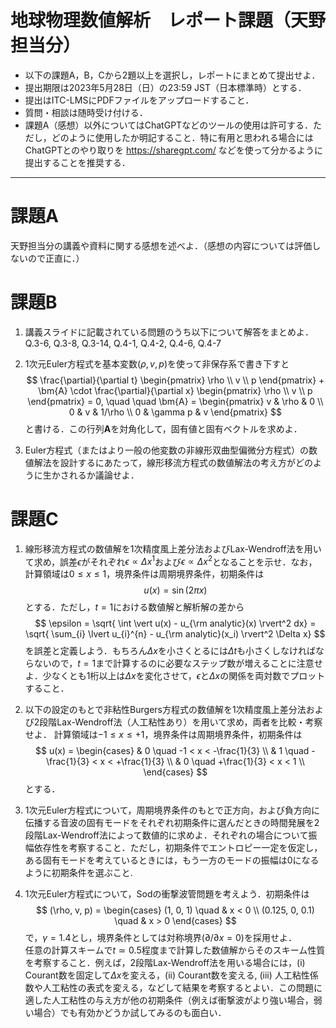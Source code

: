 # 地球物理数値解析　レポート課題（天野担当分）

- 以下の課題A，B，Cから2題以上を選択し，レポートにまとめて提出せよ．
- 提出期限は2023年5月28日（日）の23:59 JST（日本標準時）とする．
- 提出はITC-LMSにPDFファイルをアップロードすること．
- 質問・相談は随時受け付ける．
- 課題A（感想）以外についてはChatGPTなどのツールの使用は許可する．ただし，どのように使用したか明記すること．特に有用と思われる場合にはChatGPTとのやり取りを <https://sharegpt.com/> などを使って分かるように提出することを推奨する．

---

# 課題A
天野担当分の講義や資料に関する感想を述べよ．（感想の内容については評価しないので正直に．）

# 課題B
1. 講義スライドに記載されている問題のうち以下について解答をまとめよ．
Q.3-6, Q.3-8, Q.3-14, Q.4-1, Q.4-2, Q.4-6, Q.4-7

2. 1次元Euler方程式を基本変数$(\rho, v, p)$を使って非保存系で書き下すと
$$
\frac{\partial}{\partial t}
\begin{pmatrix} \rho \\ v \\ p \end{pmatrix} +
\bm{A} \cdot
\frac{\partial}{\partial x}
\begin{pmatrix} \rho \\ v \\ p \end{pmatrix} = 0,
\quad \quad
\bm{A} =
\begin{pmatrix}
v & \rho & 0 \\
0 & v & 1/\rho \\
0 & \gamma p & v
\end{pmatrix}
$$
と書ける．この行列$\bm{A}$を対角化して，固有値と固有ベクトルを求めよ．

3. Euler方程式（またはより一般の他変数の非線形双曲型偏微分方程式）の数値解法を設計するにあたって，線形移流方程式の数値解法の考え方がどのように生かされるか議論せよ．

# 課題C
1. 線形移流方程式の数値解を1次精度風上差分法およびLax-Wendroff法を用いて求め，誤差$\epsilon$がそれぞれ$\epsilon \propto \Delta x^1$および$\epsilon \propto \Delta x^2$となることを示せ．なお，計算領域は$0 \leq x \leq 1$，境界条件は周期境界条件，初期条件は
$$
u(x) = \sin \left ( 2 \pi x \right)
$$
とする．ただし，$t = 1$における数値解と解析解の差から
$$
\epsilon =
\sqrt{ \int \vert u(x) - u_{\rm analytic}(x) \rvert^2 dx} =
\sqrt{ \sum_{i} \lvert u_{i}^{n} - u_{\rm analytic}(x_i) \rvert^2 \Delta x}
$$
を誤差と定義しよう．もちろん$\Delta x$を小さくとるには$\Delta t$も小さくしなければならないので，$t = 1$まで計算するのに必要なステップ数が増えることに注意せよ．少なくとも1桁以上は$\Delta x$を変化させて，$\epsilon$と$\Delta x$の関係を両対数でプロットすること．

1. 以下の設定のもとで非粘性Burgers方程式の数値解を1次精度風上差分法および2段階Lax-Wendroff法（人工粘性あり）を用いて求め，両者を比較・考察せよ．
計算領域は$-1 \leq x \leq +1$，境界条件は周期境界条件，初期条件は
$$
u(x) =
\begin{cases}
& 0 \quad -1 < x < -\frac{1}{3} \\
& 1 \quad -\frac{1}{3} < x < +\frac{1}{3} \\
& 0 \quad +\frac{1}{3} < x < 1 \\
\end{cases}
$$
とする．

1. 1次元Euler方程式について，周期境界条件のもとで正方向，および負方向に伝播する音波の固有モードをそれぞれ初期条件に選んだときの時間発展を2段階Lax-Wendroff法によって数値的に求めよ．それぞれの場合について振幅依存性を考察すること．ただし，初期条件でエントロピー一定を仮定し，ある固有モードを考えているときには，もう一方のモードの振幅は0になるように初期条件を選ぶこと.

1. 1次元Euler方程式について，Sodの衝撃波管問題を考えよう．初期条件は
$$
(\rho, v, p)
=
\begin{cases}
(1, 0, 1) \quad & x < 0
\\
(0.125, 0, 0.1) \quad & x > 0
\end{cases}
$$
で，$\gamma = 1.4$とし，境界条件としては対称境界($\partial/\partial x = 0$)を採用せよ．  
任意の計算スキームで$t \simeq 0.5$程度まで計算した数値解からそのスキーム性質を考察すること．例えば，2段階Lax-Wendroff法を用いる場合には，(i) Courant数を固定して$\Delta x$を変える，(ii) Courant数を変える, (iii) 人工粘性係数や人工粘性の表式を変える，などして結果を考察するとよい．この問題に適した人工粘性の与え方が他の初期条件（例えば衝撃波がより強い場合，弱い場合）でも有効かどうか試してみるのも面白い．
